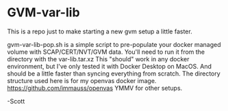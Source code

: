 # GVM-var-lib 
This is a repo just to make starting a new gvm setup a little faster.


 gvm-var-lib-pop.sh is a simple script to pre-populate your docker managed volume with 
 SCAP/CERT/NVT/GVM data.
 You'll need to run it from the directory with the var-lib.tar.xz 
 This "should" work in any docker environment, but I've only 
 tested it with Docker Desktop on MacOS.
 And should be a little faster than syncing everything from scratch.
 The directory structure used here is for my openvas docker image.
 https://github.com/immauss/openvas
 YMMV for other setups.


-Scott
